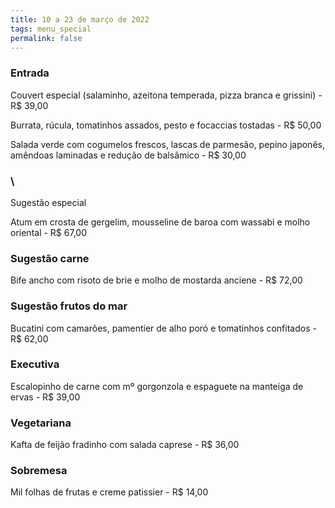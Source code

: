 ```yaml
---
title: 10 a 23 de março de 2022
tags: menu_special
permalink: false
---
```

### Entrada

Couvert especial (salaminho, azeitona temperada, pizza branca e grissini) - R$ 39,00

Burrata, rúcula, tomatinhos assados, pesto e focaccias tostadas - R$ 50,00

Salada verde com cogumelos frescos, lascas de parmesão, pepino japonês, amêndoas laminadas e redução de balsâmico - R$ 30,00

### \
Sugestão especial

Atum em crosta de gergelim, mousseline de baroa com wassabi e molho oriental - R$ 67,00

### Sugestão carne

Bife ancho com risoto de brie e molho de mostarda anciene - R$ 72,00

### Sugestão frutos do mar

Bucatini com camarões, pamentier de alho poró e tomatinhos confitados - R$ 62,00

### Executiva

Escalopinho de carne com mº gorgonzola e espaguete na manteiga de ervas - R$ 39,00

### Vegetariana

Kafta de feijão fradinho com salada caprese - R$ 36,00

### Sobremesa

Mil folhas de frutas e creme patissier - R$ 14,00